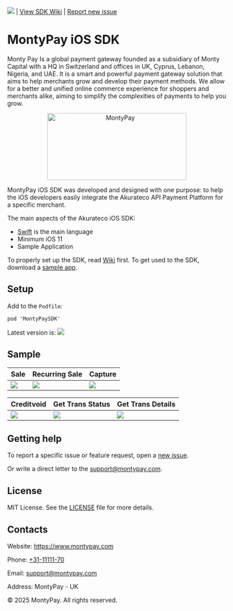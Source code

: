 ![](https://cocoapod-badges.herokuapp.com/v/AkuratecoSDK/badge.png) | [View SDK Wiki](https://github.com/MontypayApi/MontyPay-ios-sdk/wiki) | [Report new issue](https://github.com/MontypayApi/MontyPay-ios-sdk/issues/new)

# MontyPay iOS SDK

Monty Pay Is a global payment gateway founded as a subsidiary of Monty Capital with a HQ in Switzerland and offices in UK, Cyprus, Lebanon, Nigeria, and UAE. It is a smart and powerful payment gateway solution that aims to help merchants grow and develop their payment methods. We allow for a better and unified online commerce experience for shoppers and merchants alike, aiming to simplify the complexities of payments to help you grow.

<p align="center">
  <a href="https://montypay.com">
      <img src="https://user-images.githubusercontent.com/85153851/147742859-67b127e7-2fc6-418a-ac14-5f7eeca10eca.jpg" alt="MontyPay" width="320px" height = "154px"/>
  </a>
</p>

MontyPay iOS SDK was developed and designed with one purpose: to help the iOS developers easily integrate the Akurateco API Payment Platform for a specific merchant. 

The main aspects of the Akurateco iOS SDK:

- [Swift](https://developer.apple.com/swift/) is the main language 
- Minimum iOS 11
- Sample Application

To properly set up the SDK, read [Wiki](https://github.com/MontyPayApi/MontyPay-ios-sdk/wiki) first.
To get used to the SDK, download a [sample app](https://github.com/MontypayApi/MontyPay-ios-sdk/tree/main/Sample).

## Setup

Add to the `Podfile`:

```
pod 'MontyPaySDK'
```

Latest version is: ![](https://cocoapod-badges.herokuapp.com/v/AkuratecoSDK/badge.png) 


## Sample

| Sale | Recurring Sale | Capture |
|-|-|-|
| ![](/media/sale.gif) | ![](/media/recurring-sale.gif) | ![](/media/capture.gif) |

| Creditvoid | Get Trans Status | Get Trans Details |
|-|-|-|
| ![](/media/creditvoid.gif) | ![](/media/get-trans-status.gif) | ![](/media/get-trans-details.gif) |

## Getting help

To report a specific issue or feature request, open a [new issue](https://github.com/MontyPayAPI/MontyPay-ios-sdk/issues/new).

Or write a direct letter to the [support@montypay.com](mailto:support@montypay.com).

## License

MIT License. See the [LICENSE](https://github.com/MontyPayApi/MontyPay-ios-sdk/blob/main/LICENSE) file for more details.

## Contacts


Website: https://www.montypay.com

Phone: [+31-11111-70](tel:31111111)

Email: [support@montypay.com](mailto:support@montypay.com)

Address: MontyPay - UK 

© 2025 MontyPay. All rights reserved.
